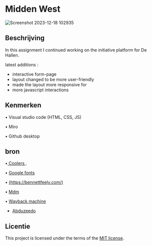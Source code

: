 # Midden West 
![Screenshot 2023-12-18 102935](https://github.com/christoph3r3w/fix-the-flow-interactive-website/assets/144007933/9fbbbe67-ef24-44e7-80f2-804d3fcba91b)

## Beschrijving
In this assignment I continued working on the initiative platform for De Hallen. 

latest additions :
* interactive form-page
* layout changed to be more user-friendly
* made the layout more responsive for 
* more javascript interactions 


## Kenmerken
•	Visual studio code (HTML, CSS, JS)

•	Miro

•	Github desktop

## bron
•[	Coolers ](https://coolors.co/).

•	[Google fonts](https://fonts.google.com/?classification=Display)

•	[(https://bennettfeely.com/)](https://bennettfeely.com/clippy/)

•	[Mdm ](https://developer.mozilla.org/en-US/docs/Web/CSS/:checked)

•	[Wayback machine](https://archive.org/)

* [Abduzeedo](https://abduzeedo.com/)



## Licentie

This project is licensed under the terms of the [MIT license](./LICENSE).
